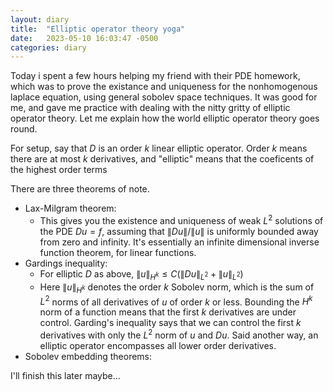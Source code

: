 ```yaml
---
layout: diary 
title:  "Elliptic operator theory yoga"
date:   2023-05-10 16:03:47 -0500
categories: diary
---
```


Today i spent a few hours helping my friend with their PDE homework, which was to prove the existance and uniqueness for the nonhomogenous laplace equation, using general sobolev space techniques. It was good for me, and gave me practice with dealing with the nitty gritty of elliptic operator theory. Let me explain how the world elliptic operator theory goes round.

For setup, say that $D$ is an order $k$ linear elliptic operator. Order $k$ means there are at most $k$ derivatives, and "elliptic" means that the coeficents of the highest order terms 

There are three theorems of note. 
- Lax-Milgram theorem:
	- This gives you the existence and uniqueness of weak $L^2$ solutions of the PDE $Du = f$, assuming that $\lVert Du \rVert/\lVert u\rVert$ is uniformly bounded away from zero and infinity. It's essentially an infinite dimensional inverse function theorem, for linear functions.
-  Gardings inequality: 
	- For elliptic $D$ as above, $\lVert u\rVert_{H^k} \leq C\left(\lVert Du\rVert_{L^2} + \lVert u\rVert_{L^2}\right)$
	- Here $\lVert u\rVert_{H^k}$ denotes the order $k$ Sobolev norm, which is the sum of $L^2$ norms of all derivatives of $u$ of order $k$ or less. Bounding the $H^k$ norm of a function means that the first $k$ derivatives are under control. Garding's inequality says that we can control the first $k$ derivatives with only the $L^2$ norm of $u$ and $Du$. Said another way, an elliptic operator encompasses all lower order derivatives. 
- Sobolev embedding theorems:

I'll finish this later maybe...